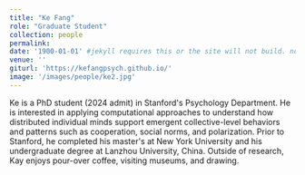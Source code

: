 ```yaml
---
title: "Ke Fang"
role: "Graduate Student"
collection: people
permalink: 
date: '1900-01-01' #jekyll requires this or the site will not build. not sure what it does yet. order?
venue: ''
giturl: 'https://kefangpsych.github.io/'
image: '/images/people/ke2.jpg'
---
```

Ke is a PhD student (2024 admit) in Stanford's Psychology Department. He is interested in applying computational approaches to understand how distributed individual minds support emergent collective-level behaviors and patterns such as cooperation, social norms, and polarization. Prior to Stanford, he completed his master's at New York University and his undergraduate degree at Lanzhou University, China. Outside of research, Kay enjoys pour-over coffee, visiting museums, and drawing.